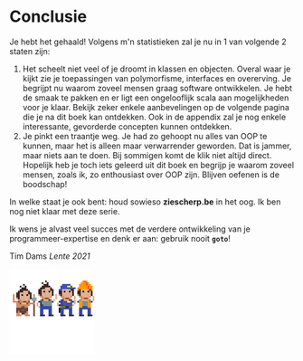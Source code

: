 # Conclusie

Je hebt het gehaald! Volgens m'n statistieken zal je nu in 1 van volgende 2 staten zijn:
1. Het scheelt niet veel of je droomt in klassen en objecten. Overal waar je kijkt zie je toepassingen van polymorfisme, interfaces en overerving. Je begrijpt nu waarom zoveel mensen graag software ontwikkelen. Je hebt de smaak te pakken en er ligt een ongelooflijk scala aan mogelijkheden voor je klaar. Bekijk zeker enkele aanbevelingen op de volgende pagina die je na dit boek kan ontdekken. Ook in de appendix zal je nog enkele interessante, gevorderde concepten kunnen ontdekken.
2. Je pinkt een traantje weg. Je had zo gehoopt nu alles van OOP te kunnen, maar het is alleen maar verwarrender geworden. Dat is jammer, maar niets aan te doen. Bij sommigen komt de klik niet altijd direct. Hopelijk heb je toch iets geleerd uit dit boek en begrijp je waarom zoveel mensen, zoals ik, zo enthousiast over OOP zijn. Blijven oefenen is de boodschap!

In welke staat je ook bent: houd sowieso  **ziescherp.be** in het oog. Ik ben nog niet klaar met deze serie.

Ik wens je alvast veel succes met de verdere ontwikkeling van je programmeer-expertise en denk er aan: gebruik nooit **``goto``**!

Tim Dams
*Lente 2021*

![](../assets/alltim.png)